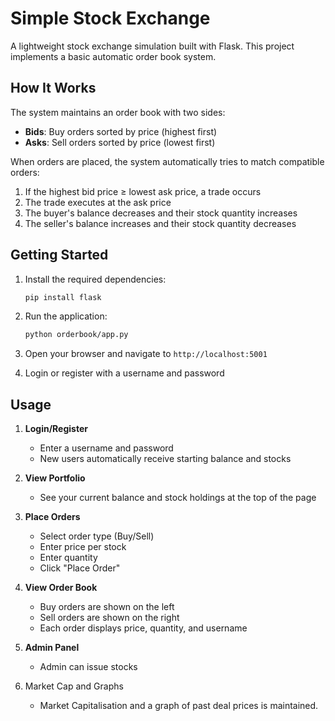 # Simple Stock Exchange

A lightweight stock exchange simulation built with Flask. This project implements a basic automatic order book system.
## How It Works

The system maintains an order book with two sides:
- **Bids**: Buy orders sorted by price (highest first)
- **Asks**: Sell orders sorted by price (lowest first)

When orders are placed, the system automatically tries to match compatible orders:
1. If the highest bid price ≥ lowest ask price, a trade occurs
2. The trade executes at the ask price
3. The buyer's balance decreases and their stock quantity increases
4. The seller's balance increases and their stock quantity decreases

## Getting Started

1. Install the required dependencies:
   ```bash
   pip install flask
   ```

2. Run the application:
   ```bash
   python orderbook/app.py
   ```

3. Open your browser and navigate to `http://localhost:5001`

4. Login or register with a username and password

## Usage

1. **Login/Register**
   - Enter a username and password
   - New users automatically receive starting balance and stocks

2. **View Portfolio**
   - See your current balance and stock holdings at the top of the page

3. **Place Orders**
   - Select order type (Buy/Sell)
   - Enter price per stock
   - Enter quantity
   - Click "Place Order"

4. **View Order Book**
   - Buy orders are shown on the left
   - Sell orders are shown on the right
   - Each order displays price, quantity, and username
5. **Admin Panel**
   - Admin can issue stocks
6. Market Cap and Graphs
   - Market Capitalisation and a graph of past deal prices is maintained.
